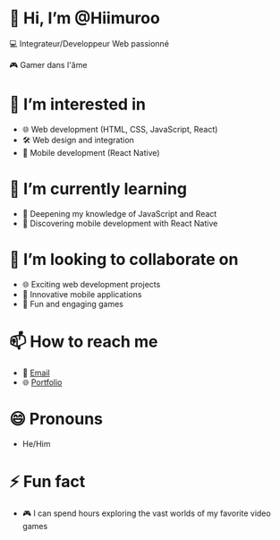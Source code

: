 👋 Hi, I’m @Hiimuroo
=====================

💻 Integrateur/Developpeur Web passionné

🎮 Gamer dans l'âme

👀 I’m interested in
====================

- 🌐 Web development (HTML, CSS, JavaScript, React)
- 🛠️ Web design and integration
- 📱 Mobile development (React Native)

🌱 I’m currently learning
=========================

- 🧠 Deepening my knowledge of JavaScript and React
- 📱 Discovering mobile development with React Native

💞️ I’m looking to collaborate on
===================================

- 🌐 Exciting web development projects
- 📱 Innovative mobile applications
- 🤖 Fun and engaging games

📫 How to reach me
===================

- 📧 [Email](matthieu.labille@gmail.com)
- 🌐 [Portfolio](https://your-portfolio-website.com)

😄 Pronouns
============

- He/Him

⚡ Fun fact
============

- 🎮 I can spend hours exploring the vast worlds of my favorite video games

